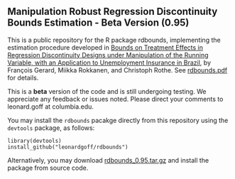 ## Manipulation Robust Regression Discontinuity Bounds Estimation - Beta Version (0.95)

This is a public repository for the R package rdbounds, implementing the estimation procedure developed in [Bounds on Treatment Effects in Regression Discontinuity Designs under Manipulation of the Running Variable, with an Application to Unemployment Insurance in Brazil](http://www.nber.org/papers/w22892, "NBER Working Paper"), by François Gerard, Miikka Rokkanen, and Christoph Rothe. See [rdbounds.pdf](rdbounds.pdf) for details.

This is a **beta** version of the code and is still undergoing testing. We appreciate any feedback or issues noted. Please direct your comments to leonard.goff at columbia.edu.

You may install the ```rdbounds``` pacakge directly from this repository using the ```devtools``` package, as follows:

```{r}
library(devtools)
install_github("leonardgoff/rdbounds")
```

Alternatively, you may download [rdbounds_0.95.tar.gz](rdbounds_0.95.tar.gz) and install the package from source code.
